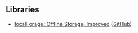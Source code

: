 
## Libraries

* [localForage: Offline Storage, Improved](https://hacks.mozilla.org/2014/02/localforage-offline-storage-improved/) ([GitHub](https://github.com/mozilla/localForage))
